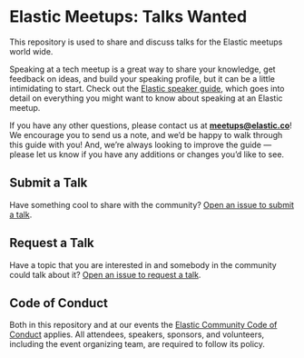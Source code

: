 # Elastic Meetups: Talks Wanted

This repository is used to share and discuss talks for the Elastic meetups world wide.

Speaking at a tech meetup is a great way to share your knowledge, get feedback on ideas, and build your speaking profile, but it can be a little intimidating to start. Check out the [Elastic speaker guide](https://eemrich.gitbooks.io/elastic-user-group-speaker-guidelines/content/), which goes into detail on everything you might want to know about speaking at an Elastic meetup.

If you have any other questions, please contact us at **meetups@elastic.co**! We encourage you to send us a note, and we’d be happy to walk through this guide with you! And, we’re always looking to improve the guide — please let us know if you have any additions or changes you’d like to see.


## Submit a Talk

Have something cool to share with the community? [Open an issue to submit a talk](../../issues/new).


## Request a Talk

Have a topic that you are interested in and somebody in the community could talk about it? [Open an issue to request a talk](../../issues/new?template=REQUEST.md).


## Code of Conduct

Both in this repository and at our events the [Elastic Community Code of Conduct](https://www.elastic.co/community/codeofconduct) applies. All attendees, speakers, sponsors, and volunteers, including the event organizing team, are required to follow its policy.
